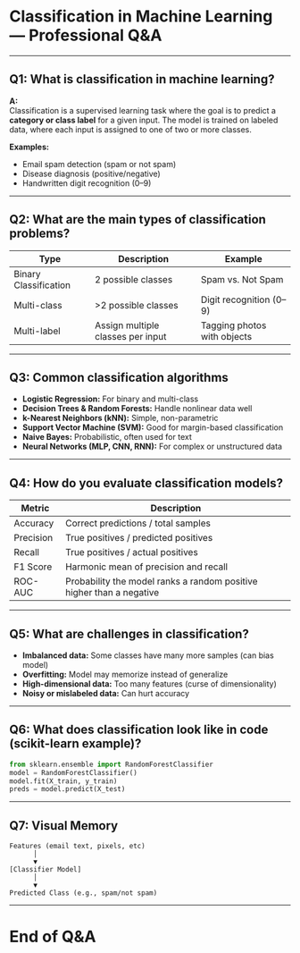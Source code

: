 # Classification in Machine Learning — Professional Q&A

---

## Q1: What is classification in machine learning?

**A:**  
Classification is a supervised learning task where the goal is to predict a **category or class label** for a given input. The model is trained on labeled data, where each input is assigned to one of two or more classes.

**Examples:**  
- Email spam detection (spam or not spam)
- Disease diagnosis (positive/negative)
- Handwritten digit recognition (0–9)

---

## Q2: What are the main types of classification problems?

| Type                   | Description                      | Example                   |
|------------------------|----------------------------------|---------------------------|
| Binary Classification  | 2 possible classes               | Spam vs. Not Spam         |
| Multi-class            | >2 possible classes              | Digit recognition (0–9)   |
| Multi-label            | Assign multiple classes per input| Tagging photos with objects|

---

## Q3: Common classification algorithms

- **Logistic Regression:** For binary and multi-class
- **Decision Trees & Random Forests:** Handle nonlinear data well
- **k-Nearest Neighbors (kNN):** Simple, non-parametric
- **Support Vector Machine (SVM):** Good for margin-based classification
- **Naive Bayes:** Probabilistic, often used for text
- **Neural Networks (MLP, CNN, RNN):** For complex or unstructured data

---

## Q4: How do you evaluate classification models?

| Metric          | Description                                 |
|-----------------|---------------------------------------------|
| Accuracy        | Correct predictions / total samples         |
| Precision       | True positives / predicted positives        |
| Recall          | True positives / actual positives           |
| F1 Score        | Harmonic mean of precision and recall       |
| ROC-AUC         | Probability the model ranks a random positive higher than a negative |

---

## Q5: What are challenges in classification?

- **Imbalanced data:** Some classes have many more samples (can bias model)
- **Overfitting:** Model may memorize instead of generalize
- **High-dimensional data:** Too many features (curse of dimensionality)
- **Noisy or mislabeled data:** Can hurt accuracy

---

## Q6: What does classification look like in code (scikit-learn example)?

```python
from sklearn.ensemble import RandomForestClassifier
model = RandomForestClassifier()
model.fit(X_train, y_train)
preds = model.predict(X_test)
```

---

## Q7: Visual Memory

```
Features (email text, pixels, etc)
      │
      ▼
[Classifier Model]
      │
      ▼
Predicted Class (e.g., spam/not spam)
```

---

# End of Q&A
